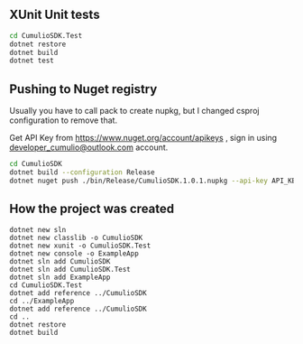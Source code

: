 
## XUnit Unit tests  

```sh
cd CumulioSDK.Test
dotnet restore
dotnet build
dotnet test
```

## Pushing to Nuget registry  

Usually you have to call pack to create nupkg, but I changed csproj configuration to remove that.  


Get API Key from https://www.nuget.org/account/apikeys , sign in using developer_cumulio@outlook.com account.

```sh
cd CumulioSDK
dotnet build --configuration Release
dotnet nuget push ./bin/Release/CumulioSDK.1.0.1.nupkg --api-key API_KEY --source https://api.nuget.org/v3/index.json
```


## How the project was created

```
dotnet new sln
dotnet new classlib -o CumulioSDK
dotnet new xunit -o CumulioSDK.Test
dotnet new console -o ExampleApp
dotnet sln add CumulioSDK
dotnet sln add CumulioSDK.Test
dotnet sln add ExampleApp
cd CumulioSDK.Test
dotnet add reference ../CumulioSDK
cd ../ExampleApp
dotnet add reference ../CumulioSDK
cd ..
dotnet restore
dotnet build
```